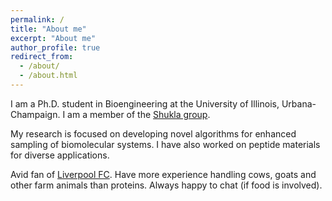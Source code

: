 ```yaml
---
permalink: /
title: "About me"
excerpt: "About me"
author_profile: true
redirect_from: 
  - /about/
  - /about.html
---
```


I am a Ph.D. student in Bioengineering at the University of Illinois, Urbana-Champaign. I am a member of the [Shukla group](https://shuklagroup.org/). 

My research is focused on developing novel algorithms for enhanced sampling of biomolecular systems. I have also worked on peptide materials for diverse applications.

Avid fan of [Liverpool FC](https://www.liverpoolfc.com/). Have more experience handling cows, goats and other farm animals than proteins. Always happy to chat (if food is involved).



